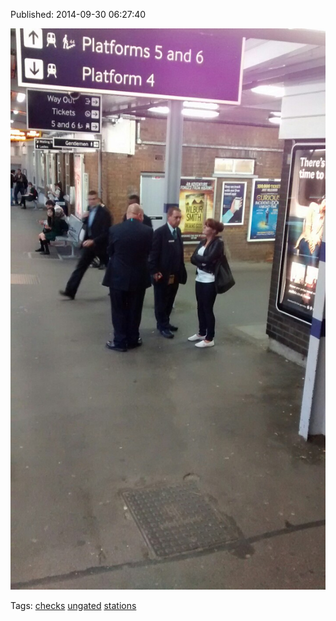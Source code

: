 


Published: 2014-09-30 06:27:40

![](98790880052-0.jpg)

Tags: [checks](tag-checks.md) [ungated](tag-ungated.md) [stations](tag-stations.md)
